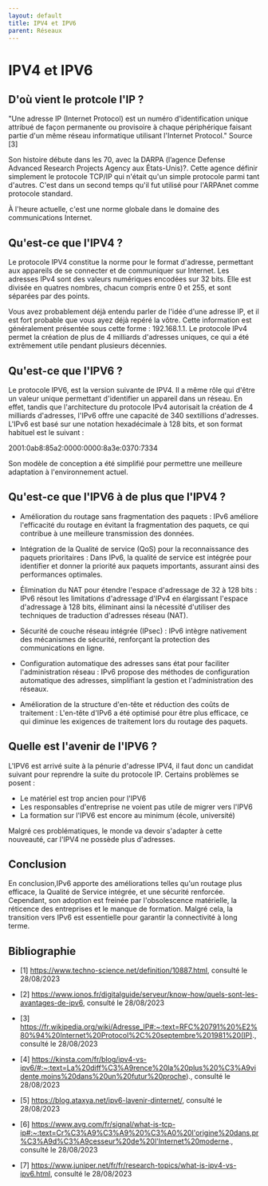 ```yaml
---
layout: default
title: IPV4 et IPV6
parent: Réseaux
---
```


# IPV4 et IPV6

## D'où vient le protcole l'IP ? 

"Une adresse IP (Internet Protocol) est un numéro d'identification unique attribué de façon permanente ou provisoire à chaque périphérique faisant partie d'un même réseau informatique utilisant l'Internet Protocol." Source [3]

Son histoire débute dans les 70, avec la DARPA (l’agence Defense Advanced Research Projects Agency aux États-Unis)?.
Cette agence définir simplement le protocole TCP/IP qui n'était qu'un simple protocole parmi tant d'autres. 
C'est dans un second temps qu'il fut utilisé pour l'ARPAnet comme protocole standard.  

À l'heure actuelle, c'est une norme globale dans le domaine des communications Internet.



## Qu'est-ce que l'IPV4 ?

Le protocole IPV4 constitue la norme pour le format d'adresse, permettant aux appareils de se connecter et de communiquer sur Internet.
Les adresses IPv4 sont des valeurs numériques encodées sur 32 bits. Elle est divisée en quatres nombres, chacun compris entre 0 et 255, et sont séparées par des points.

Vous avez probablement déjà entendu parler de l'idée d'une adresse IP, et il est fort probable que vous ayez déjà repéré la vôtre.
Cette information est généralement présentée sous cette forme : 192.168.1.1. 
Le protocole IPv4 permet la création de plus de 4 milliards d'adresses uniques, ce qui a été extrêmement utile pendant plusieurs décennies.

## Qu'est-ce que l'IPV6 ?

Le protocole IPV6, est la version suivante de IPV4.
Il a même rôle qui d'être un valeur unique permettant d'identifier un appareil dans un réseau.
En effet, tandis que l'architecture du protocole IPv4 autorisait la création de 4 milliards d'adresses, l'IPv6 offre une capacité de 340 sextillions d'adresses.
L'IPv6 est basé sur une notation hexadécimale à 128 bits, et son format habituel est le suivant :

2001:0ab8:85a2:0000:0000:8a3e:0370:7334

Son modèle de conception a été simplifié pour permettre une meilleure adaptation à l'environnement actuel.

## Qu'est-ce que l'IPV6 à de plus que l'IPV4 ?


* Amélioration du routage sans fragmentation des paquets : IPv6 améliore l'efficacité du routage en évitant la fragmentation des paquets, ce qui contribue à une meilleure transmission des données.

* Intégration de la Qualité de service (QoS) pour la reconnaissance des paquets prioritaires : Dans IPv6, la qualité de service est intégrée pour identifier et donner la priorité aux paquets importants, assurant ainsi des performances optimales.

* Élimination du NAT pour étendre l'espace d'adressage de 32 à 128 bits : IPv6 résout les limitations d'adressage d'IPv4 en élargissant l'espace d'adressage à 128 bits, éliminant ainsi la nécessité d'utiliser des techniques de traduction d'adresses réseau (NAT).

* Sécurité de couche réseau intégrée (IPsec) : IPv6 intègre nativement des mécanismes de sécurité, renforçant la protection des communications en ligne.

* Configuration automatique des adresses sans état pour faciliter l'administration réseau : IPv6 propose des méthodes de configuration automatique des adresses, simplifiant la gestion et l'administration des réseaux.

* Amélioration de la structure d'en-tête et réduction des coûts de traitement : L'en-tête d'IPv6 a été optimisé pour être plus efficace, ce qui diminue les exigences de traitement lors du routage des paquets.


## Quelle est l'avenir de l'IPV6 ?

L'IPV6 est arrivé suite à la pénurie d'adresse IPV4, il faut donc un candidat suivant pour reprendre la suite du protocole IP. Certains problèmes se posent : 

- Le matériel est trop ancien pour l'IPV6
- Les responsables d'entreprise ne voient pas utile de migrer vers l'IPV6
- La formation sur l'IPV6 est encore au minimum  (école, université)

Malgré ces problématiques, le monde va devoir s'adapter à cette nouveauté, car l'IPV4 ne possède plus d'adresses.

## Conclusion 

En conclusion,IPv6 apporte des améliorations telles qu'un routage plus efficace, la Qualité de Service intégrée, et une sécurité renforcée.
Cependant, son adoption est freinée par l'obsolescence matérielle, la réticence des entreprises et le manque de formation.
Malgré cela, la transition vers IPv6 est essentielle pour garantir la connectivité à long terme.

## Bibliographie


* [1] https://www.techno-science.net/definition/10887.html, consulté le 28/08/2023

* [2] https://www.ionos.fr/digitalguide/serveur/know-how/quels-sont-les-avantages-de-ipv6, consulté le 28/08/2023

* [3] https://fr.wikipedia.org/wiki/Adresse_IP#:~:text=RFC%20791%20%E2%80%94%20Internet%20Protocol%2C%20septembre%201981%20(IP)., consulté le 28/08/2023

* [4] https://kinsta.com/fr/blog/ipv4-vs-ipv6/#:~:text=La%20diff%C3%A9rence%20la%20plus%20%C3%A9vidente,moins%20dans%20un%20futur%20proche)., consulté le 28/08/2023

* [5] https://blog.ataxya.net/ipv6-lavenir-dinternet/, consulté le 28/08/2023

* [6] https://www.avg.com/fr/signal/what-is-tcp-ip#:~:text=Cr%C3%A9%C3%A9%20%C3%A0%20l'origine%20dans,pr%C3%A9d%C3%A9cesseur%20de%20l'Internet%20moderne., consulté le 28/08/2023

* [7] https://www.juniper.net/fr/fr/research-topics/what-is-ipv4-vs-ipv6.html, consulté le 28/08/2023